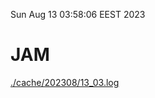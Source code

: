 Sun Aug 13 03:58:06 EEST 2023
# JAM
<a href='./cache/202308/13_03.log'>./cache/202308/13_03.log</a>
